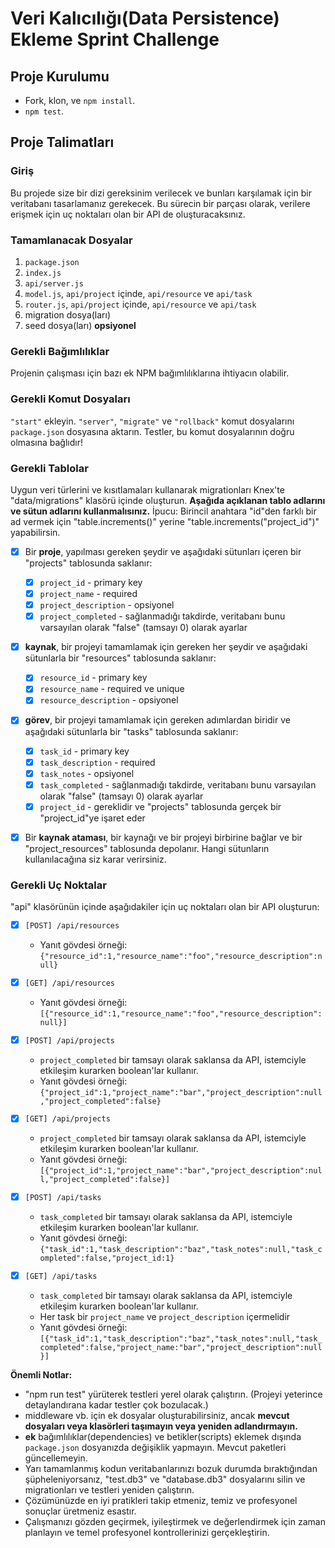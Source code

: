 # Veri Kalıcılığı(Data Persistence) Ekleme Sprint Challenge

## Proje Kurulumu

- Fork, klon, ve `npm install`.
- `npm test`.

## Proje Talimatları

### Giriş

Bu projede size bir dizi gereksinim verilecek ve bunları karşılamak için bir veritabanı tasarlamanız gerekecek. Bu sürecin bir parçası olarak, verilere erişmek için uç noktaları olan bir API de oluşturacaksınız.

### Tamamlanacak Dosyalar

1. `package.json`
2. `index.js`
3. `api/server.js`
4. `model.js`, `api/project` içinde, `api/resource` ve `api/task`
5. `router.js`, `api/project` içinde, `api/resource` ve `api/task`
6. migration dosya(ları)
7. seed dosya(ları) **opsiyonel**

### Gerekli Bağımlılıklar

Projenin çalışması için bazı ek NPM bağımlılıklarına ihtiyacın olabilir.

### Gerekli Komut Dosyaları

`"start"` ekleyin. `"server"`, `"migrate"` ve `"rollback"` komut dosyalarını `package.json` dosyasına aktarın. Testler, bu komut dosyalarının doğru olmasına bağlıdır!

### Gerekli Tablolar

Uygun veri türlerini ve kısıtlamaları kullanarak migrationları Knex'te "data/migrations" klasörü içinde oluşturun. **Aşağıda açıklanan tablo adlarını ve sütun adlarını kullanmalısınız.**
İpucu: Birincil anahtara "id"den farklı bir ad vermek için "table.increments()" yerine "table.increments("project_id")" yapabilirsin.

- [x] Bir **proje**, yapılması gereken şeydir ve aşağıdaki sütunları içeren bir "projects" tablosunda saklanır:

  - [x] `project_id` - primary key
  - [x] `project_name` - required
  - [x] `project_description` - opsiyonel
  - [x] `project_completed` - sağlanmadığı takdirde, veritabanı bunu varsayılan olarak "false" (tamsayı 0) olarak ayarlar

- [x] **kaynak**, bir projeyi tamamlamak için gereken her şeydir ve aşağıdaki sütunlarla bir "resources" tablosunda saklanır:

  - [x] `resource_id` - primary key
  - [x] `resource_name` - required ve unique
  - [x] `resource_description` - opsiyonel

- [x] **görev**, bir projeyi tamamlamak için gereken adımlardan biridir ve aşağıdaki sütunlarla bir "tasks" tablosunda saklanır:

  - [x] `task_id` - primary key
  - [x] `task_description` - required
  - [x] `task_notes` - opsiyonel
  - [x] `task_completed` - sağlanmadığı takdirde, veritabanı bunu varsayılan olarak "false" (tamsayı 0) olarak ayarlar
  - [x] `project_id` - gereklidir ve "projects" tablosunda gerçek bir "project_id"ye işaret eder

- [x] Bir **kaynak ataması**, bir kaynağı ve bir projeyi birbirine bağlar ve bir "project_resources" tablosunda depolanır. Hangi sütunların kullanılacağına siz karar verirsiniz.

### Gerekli Uç Noktalar

"api" klasörünün içinde aşağıdakiler için uç noktaları olan bir API oluşturun:

- [x] `[POST] /api/resources`

  - Yanıt gövdesi örneği: `{"resource_id":1,"resource_name":"foo","resource_description":null}`

- [x] `[GET] /api/resources`

  - Yanıt gövdesi örneği: `[{"resource_id":1,"resource_name":"foo","resource_description":null}]`

- [x] `[POST] /api/projects`

  - `project_completed` bir tamsayı olarak saklansa da API, istemciyle etkileşim kurarken boolean'lar kullanır.
  - Yanıt gövdesi örneği: `{"project_id":1,"project_name":"bar","project_description":null,"project_completed":false}`

- [x] `[GET] /api/projects`

  - `project_completed` bir tamsayı olarak saklansa da API, istemciyle etkileşim kurarken boolean'lar kullanır.
  - Yanıt gövdesi örneği: `[{"project_id":1,"project_name":"bar","project_description":null,"project_completed":false}]`

- [x] `[POST] /api/tasks`

  - `task_completed` bir tamsayı olarak saklansa da API, istemciyle etkileşim kurarken boolean'lar kullanır.
  - Yanıt gövdesi örneği: `{"task_id":1,"task_description":"baz","task_notes":null,"task_completed":false,"project_id:1}`

- [x] `[GET] /api/tasks`
  - `task_completed` bir tamsayı olarak saklansa da API, istemciyle etkileşim kurarken boolean'lar kullanır.
  - Her task bir `project_name` ve `project_description` içermelidir
  - Yanıt gövdesi örneği: `[{"task_id":1,"task_description":"baz","task_notes":null,"task_completed":false,"project_name:"bar","project_description":null}]`

**Önemli Notlar:**

- "npm run test" yürüterek testleri yerel olarak çalıştırın. (Projeyi yeterince detaylandırana kadar testler çok bozulacak.)
- middleware vb. için ek dosyalar oluşturabilirsiniz, ancak **mevcut dosyaları veya klasörleri taşımayın veya yeniden adlandırmayın.**
- **ek** bağımlılıklar(dependencies) ve betikler(scripts) eklemek dışında `package.json` dosyanızda değişiklik yapmayın. Mevcut paketleri güncellemeyin.
- Yarı tamamlanmış kodun veritabanlarınızı bozuk durumda bıraktığından şüpheleniyorsanız, "test.db3" ve "database.db3" dosyalarını silin ve migrationları ve testleri yeniden çalıştırın.
- Çözümünüzde en iyi pratikleri takip etmeniz, temiz ve profesyonel sonuçlar üretmeniz esastır.
- Çalışmanızı gözden geçirmek, iyileştirmek ve değerlendirmek için zaman planlayın ve temel profesyonel kontrollerinizi gerçekleştirin.
